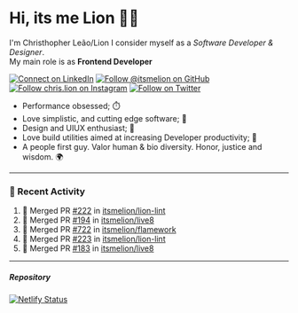# Hi, its me Lion 👋🦁

I'm Christhopher Leão/Lion
I consider myself as a _Software Developer & Designer_.<br/>My main role is as <b>Frontend Developer</b>
<br />

[![Connect on LinkedIn](https://img.shields.io/badge/--linkedin?label=LinkedIn&logo=LinkedIn&style=social)](https://www.linkedin.com/in/chrislion)
[![Follow @itsmelion on GitHub](https://img.shields.io/github/followers/itsmelion?label=follow%20%40itsmeLion&style=social)](https://github.com/itsmelion)
[![Follow chris.lion on Instagram](https://img.shields.io/badge/--instagram?label=@chris.lion&logo=Instagram&style=social)](https://instagram.com/chris.lion)
[![Follow on Twitter](https://img.shields.io/badge/--twitter?label=@ChrisLion_me&logo=Twitter&style=social)](https://twitter.com/chrislion_me)

- Performance obsessed; ⏱️
- Love simplistic, and cutting edge software; 📆
- Design and UIUX enthusiast; 🎨
- Love build utilities aimed at increasing Developer productivity; 🧰
- A people first guy. Valor human & bio diversity. Honor, justice and wisdom. 🌍

---
### 📰 Recent Activity

<!--START_SECTION:activity-->
1. 🎉 Merged PR [#222](https://github.com/itsmelion/lion-lint/pull/222) in [itsmelion/lion-lint](https://github.com/itsmelion/lion-lint)
2. 🎉 Merged PR [#194](https://github.com/itsmelion/live8/pull/194) in [itsmelion/live8](https://github.com/itsmelion/live8)
3. 🎉 Merged PR [#722](https://github.com/itsmelion/flamework/pull/722) in [itsmelion/flamework](https://github.com/itsmelion/flamework)
4. 🎉 Merged PR [#223](https://github.com/itsmelion/lion-lint/pull/223) in [itsmelion/lion-lint](https://github.com/itsmelion/lion-lint)
5. 🎉 Merged PR [#183](https://github.com/itsmelion/live8/pull/183) in [itsmelion/live8](https://github.com/itsmelion/live8)
<!--END_SECTION:activity-->

___

##### Repository
[![Netlify Status](https://api.netlify.com/api/v1/badges/9e2e6136-1ab9-42fc-8d4e-188512d5d841/deploy-status)](https://app.netlify.com/sites/lion-portfolio/deploys)
